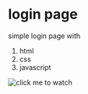 
# login page 

simple login page with 

1. html
2. css
3. javascript

![click](https://nazimudheen267.github.io/login-page) me to watch
